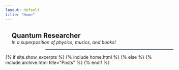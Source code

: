 ```yaml
---
layout: default
title: "Home"
---
```

  <h2 STYLE="margin: 30px 20px 0px 20px">Quantum Researcher</h2>
  <em STYLE="margin: 0px 20px 0px 20px">In a superposition of physics, musics, and books!</em>
<br>
<hr style="border-top: 1px solid #537188; width:80%; margin-left:25% !important; margin-right:25% !important;">
{% if site.show_excerpts %}
  {% include home.html %}
{% else %}
  {% include archive.html title="Posts" %}
{% endif %}
